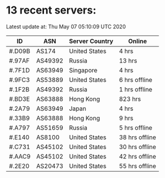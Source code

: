 # 13 recent servers:

Latest update at: Thu May 07 05:10:09 UTC 2020

| ID | ASN | Server Country | Online |
| -- | --- | -------------- | ------ |
| #.D09B | AS174 | United States | 4 hrs |
| #.97AF | AS49392 | Russia | 13 hrs |
| #.7F1D | AS63949 | Singapore | 4 hrs |
| #.9FC3 | AS53889 | United States | 6 hrs offline |
| #.1F2B | AS49392 | Russia | 1 hrs offline |
| #.BD3E | AS63888 | Hong Kong | 823 hrs |
| #.2A79 | AS63949 | Japan | 4 hrs |
| #.33B9 | AS63888 | Hong Kong | 9 hrs |
| #.A797 | AS51659 | Russia | 5 hrs offline |
| #.E140 | AS8100 | United States | 38 hrs offline |
| #.C731 | AS45102 | United States | 30 hrs offline |
| #.AAC9 | AS45102 | United States | 42 hrs offline |
| #.2E20 | AS20473 | United States | 55 hrs offline |

